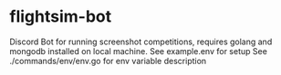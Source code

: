 # flightsim-bot
Discord Bot for running screenshot competitions, requires golang and mongodb installed on local machine. 
See example.env for setup
See ./commands/env/env.go for env variable description
